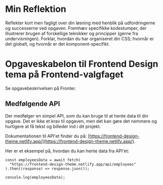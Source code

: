 # Min Reflektion

Reflekter kort men fagligt over din løsning med henblik på udfordringerne og successerne ved opgaven.
Fremhæv specifikke kodestumper, der illustrerer brugen af forskellige teknikker og principper (gerne fra undervisningen).
Forklar, hvordan du har organiseret din CSS; hvornår er det globalt, og hvornår er det komponent-specifikt.

# Opgaveskabelon til Frontend Design tema på Frontend-valgfaget

Se opgavebeskrivelsen på Fronter.

## Medfølgende API

Der medfølger en simpel API, som du kan bruge til at hente data til din opgave. Det er ikke et krav til opgaven, men det kan gøre det nemmere og hurtigere at få tekst og billeder ind i dit projekt.

Dokumentationen til API'et finder du på: [https://frontend-design-theme.netlify.app/](https://frontend-design-theme.netlify.app/).

Her er et eksempel på, hvordan du kan hente data fra API'et:

```astro
const employeesData = await fetch(
  "https://frontend-design-theme.netlify.app/api/employees"
).then((response) => response.json());

console.log(employeesData);
```

